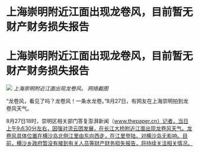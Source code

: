 # 上海崇明附近江面出现龙卷风，目前暂无财产财务损失报告

# 上海崇明附近江面出现龙卷风，目前暂无财产财务损失报告

![](https://inews.gtimg.com/om_bt/Ob8EMG5nqxM5A-1ajspD4hIilTD5bCf7xxWKJx7jejW7YAA/1000)
_上海崇明附近江面出现龙卷风。 网络截图_

“龙卷风，看见了吗？龙卷风！一条水龙卷。”8月27日，有网友在上海崇明拍到龙卷风天气。

8月27日18时，崇明区相关部门答复澎湃新闻（www.thepaper.cn）记者，当日上午9点30分左右，因强对流云团发展，在长江大桥附近江面出现龙卷风天气。龙卷风具体位置在横沙岛北侧江里由东向西走，在江里登陆，对横沙岛无影响。目前，横沙乡政府暂没有接到有关人员等财产财务损失报告，将持续关注相关情况。

